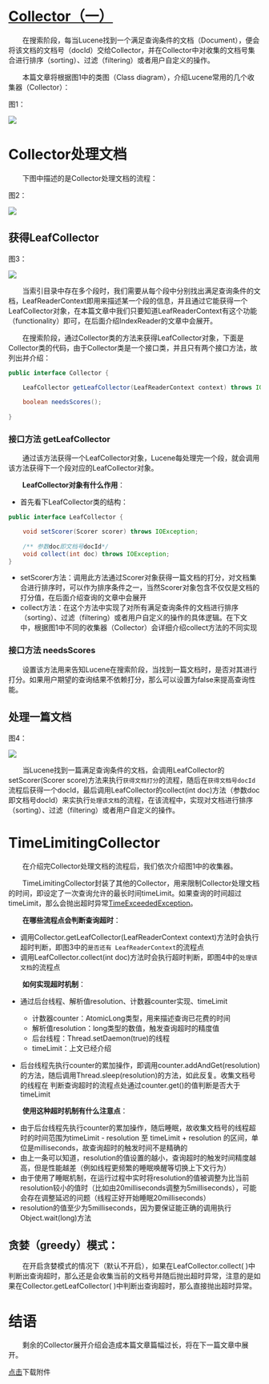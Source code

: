 # [Collector（一）](https://www.amazingkoala.com.cn/Lucene/Search/)

&emsp;&emsp;在搜索阶段，每当Lucene找到一个满足查询条件的文档（Document），便会将该文档的文档号（docId）交给Collector，并在Collector中对收集的文档号集合进行排序（sorting）、过滤（filtering）或者用户自定义的操作。

&emsp;&emsp;本篇文章将根据图1中的类图（Class diagram），介绍Lucene常用的几个收集器（Collector）：

图1：

<img src="Collector（一）-image/1.png">

# Collector处理文档

&emsp;&emsp;下图中描述的是Collector处理文档的流程：

图2：

<img src="Collector（一）-image/2.png">

## 获得LeafCollector

图3：

<img src="Collector（一）-image/3.png">

&emsp;&emsp;当索引目录中存在多个段时，我们需要从每个段中分别找出满足查询条件的文档，LeafReaderContext即用来描述某一个段的信息，并且通过它能获得一个LeafCollector对象，在本篇文章中我们只要知道LeafReaderContext有这个功能（functionality）即可，在后面介绍IndexReader的文章中会展开。

&emsp;&emsp;在搜索阶段，通过Collector类的方法来获得LeafCollector对象，下面是Collector类的代码，由于Collector类是一个接口类，并且只有两个接口方法，故列出并介绍：

```java
public interface Collector {

    LeafCollector getLeafCollector(LeafReaderContext context) throws IOException;
  
    boolean needsScores();
    
}
```

### 接口方法 getLeafCollector

&emsp;&emsp;通过该方法获得一个LeafCollector对象，Lucene每处理完一个段，就会调用该方法获得下一个段对应的LeafCollector对象。

&emsp;&emsp;**LeafCollector对象有什么作用**：

- 首先看下LeafCollector类的结构：

```java
public interface LeafCollector {

    void setScorer(Scorer scorer) throws IOException;
 
    /** 参数doc即文档号docId*/
    void collect(int doc) throws IOException;
}
```

- setScorer方法：调用此方法通过Scorer对象获得一篇文档的打分，对文档集合进行排序时，可以作为排序条件之一，当然Scorer对象包含不仅仅是文档的打分值，在后面介绍查询的文章中会展开
- collect方法：在这个方法中实现了对所有满足查询条件的文档进行排序（sorting）、过滤（filtering）或者用户自定义的操作的具体逻辑。在下文中，根据图1中不同的收集器（Collector）会详细介绍collect方法的不同实现

### 接口方法 needsScores

&emsp;&emsp;设置该方法用来告知Lucene在搜索阶段，当找到一篇文档时，是否对其进行打分。如果用户期望的查询结果不依赖打分，那么可以设置为false来提高查询性能。

## 处理一篇文档

图4：

<img src="Collector（一）-image/4.png">

&emsp;&emsp;当Lucene找到一篇满足查询条件的文档，会调用LeafCollector的setScorer(Scorer score)方法来执行`获得文档打分`的流程，随后在`获得文档号docId`流程后获得一个docId，最后调用LeafCollector的collect(int doc)方法（参数doc即文档号docId）来实执行`处理该文档`的流程，在该流程中，实现对文档进行排序（sorting）、过滤（filtering）或者用户自定义的操作。

# TimeLimitingCollector

&emsp;&emsp;在介绍完Collector处理文档的流程后，我们依次介绍图1中的收集器。

&emsp;&emsp;TimeLimitingCollector封装了其他的Collector，用来限制Collector处理文档的时间，即设定了一次查询允许的最长时间timeLimit。如果查询的时间超过timeLimit，那么会抛出超时异常[TimeExceededException](https://github.com/LuXugang/Lucene-7.5.0/blob/master/solr-7.5.0/lucene/core/src/java/org/apache/lucene/search/TimeLimitingCollector.java)。

&emsp;&emsp;**在哪些流程点会判断查询超时**：

- 调用Collector.getLeafCollector(LeafReaderContext context)方法时会执行超时判断，即图3中的`是否还有
LeafReaderContext`的流程点
- 调用LeafCollector.collect(int doc)方法时会执行超时判断，即图4中的`处理该文档`的流程点


&emsp;&emsp;**如何实现超时机制**：

- 通过后台线程、解析值resolution、计数器counter实现、timeLimit
  - 计数器counter：AtomicLong类型，用来描述查询已花费的时间
  - 解析值resolution：long类型的数值，触发查询超时的精度值
  - 后台线程：Thread.setDaemon(true)的线程
  - timeLimit：上文已经介绍
  
- 后台线程先执行counter的累加操作，即调用counter.addAndGet(resolution)的方法，随后调用Thread.sleep(resolution)的方法，如此反复。收集文档号的线程在 判断查询超时的流程点处通过counter.get()的值判断是否大于timeLimit

&emsp;&emsp;**使用这种超时机制有什么注意点**：

- 由于后台线程先执行counter的累加操作，随后睡眠，故收集文档号的线程超时的时间范围为timeLimit - resolution 至 timeLimit + resolution 的区间，单位是milliseconds，故查询超时的触发时间不是精确的
- 由上一条可以知道，resolution的值设置的越小，查询超时的触发时间精度越高，但是性能越差（例如线程更频繁的睡眠唤醒等切换上下文行为）
- 由于使用了睡眠机制，在运行过程中实时将resolution的值被调整为比当前resolution较小的值时（比如由20milliseconds调整为5milliseconds），可能会存在调整延迟的问题（线程正好开始睡眠20milliseconds）
- resolution的值至少为5milliseconds，因为要保证能正确的调用执行Object.wait(long)方法

## 贪婪（greedy）模式：

&emsp;&emsp;在开启贪婪模式的情况下（默认不开启），如果在LeafCollector.collect( )中判断出查询超时，那么还是会收集当前的文档号并随后抛出超时异常，注意的是如果在Collector.getLeafCollector( )中判断出查询超时，那么直接抛出超时异常。

# 结语

&emsp;&emsp;剩余的Collector展开介绍会造成本篇文章篇幅过长，将在下一篇文章中展开。

[点击](http://www.amazingkoala.com.cn/attachment/Lucene/Search/Collector/Collector（一）/Collector（一）.zip)下载附件



